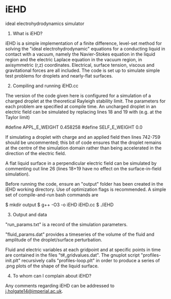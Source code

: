 # iEHD
ideal electrohydrodynamics simulator

1. What is iEHD?

iEHD is a simple implementation of a finite difference, level-set method for solving the "ideal electrohydrodynamic" equations for a conducting liquid in contact with a vacuum, namely the Navier-Stokes equation in the liquid region and the electric Laplace equation in the vacuum region, in axisymmetric (r,z) coordinates. Electrical, surface tension, viscous and gravitational forces are all included. The code is set up to simulate simple test problems for droplets and nearly-flat surfaces.



2. Compiling and running iEHD.cc

The version of the code given here is configured for a simulation of a charged droplet at the theoretical Rayleigh stability limit. The parameters for each problem are specified at compile time. An uncharged droplet in an electric field can be simulated by replacing lines 18 and 19 with (e.g. at the Taylor limit)

#define APPL_E_WEIGHT 0.458258
#define SELF_E_WEIGHT 0.0

If simulating a droplet with charge and an applied field then lines 742-759 should be uncommented; this bit of code ensures that the droplet remains at the centre of the simulation domain rather than being accelerated in the direction of the electric field.

A flat liquid surface in a perpendicular electric field can be simulated by commenting out line 26 (lines 18+19 have no effect on the surface-in-field simulation).

Before running the code, ensure an "output" folder has been created in the iEHD working directory. Use of optimization flags is recommended. A simple set of compile-and-run bash commands are

$ mkdir output
$ g++ -O3 -o iEHD iEHD.cc
$ ./iEHD



3. Output and data

"run_params.txt" is a record of the simulation parameters.

"fluid_params.dat" provides a timeseries of the volume of the fluid and amplitude of the droplet/surface perturbation.

Fluid and electric variables at each gridpoint and at specific points in time are contained in the files "t#_gridvalues.dat". The gnuplot script "profiles-init.plt" recursively calls "profiles-loop.plt" in order to produce a series of .png plots of the shape of the liquid surface.



4. To whom can I complain about iEHD?

Any comments regarding iEHD can be addressed to j.holgate14@imperial.ac.uk.
